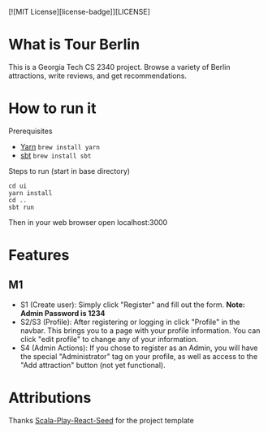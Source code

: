 [![MIT License][license-badge]][LICENSE]
# What is Tour Berlin
This is a Georgia Tech CS 2340 project.  Browse a variety of Berlin attractions, write reviews, and get recommendations.

# How to run it
Prerequisites
- [Yarn](https://yarnpkg.com/lang/en/docs/install/#mac-stable) `brew install yarn`
- [sbt](https://www.scala-sbt.org/download.html) `brew install sbt`

Steps to run (start in base directory)
``` console
cd ui
yarn install
cd ..
sbt run
```

Then in your web browser open localhost:3000

# Features
## M1
- S1 (Create user): Simply click "Register" and fill out the form.  **Note: Admin Password is 1234**
- S2/S3 (Profile): After registering or logging in click "Profile" in the navbar.  This brings you to a page with your profile information.  You can click "edit profile" to change any of your information.
- S4 (Admin Actions): If you chose to register as an Admin, you will have the special "Administrator" tag on your profile, as well as access to the "Add attraction" button (not yet functional).

# Attributions
Thanks [Scala-Play-React-Seed](https://github.com/yohangz/scala-play-react-seed) for the project template

